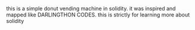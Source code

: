 this is a simple donut vending machine in solidity.
it was inspired and mapped like DARLINGTHON CODES.
this is strictly for learning more about solidity